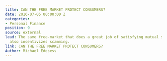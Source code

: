 ```yaml
---
title: CAN THE FREE MARKET PROTECT CONSUMERS?
date: 2016-07-05 00:00:00 Z
categories:
- Personal Finance
position: 9
source: external
lead: The same free-market that does a great job of satisfying mutual self-interests,
  also incentivizes scamming.
link: CAN THE FREE MARKET PROTECT CONSUMERS?
Author: Michael Edesess
---
```


